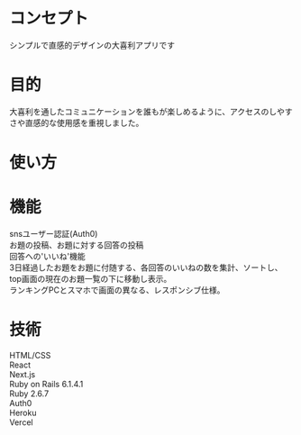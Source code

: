 # コンセプト
シンプルで直感的デザインの大喜利アプリです
# 目的
大喜利を通したコミュニケーションを誰もが楽しめるように、アクセスのしやすさや直感的な使用感を重視しました。
# 使い方
# 機能
snsユーザー認証(Auth0)  
お題の投稿、お題に対する回答の投稿  
回答への'いいね'機能  
3日経過したお題をお題に付随する、各回答のいいねの数を集計、ソートし、top画面の現在のお題一覧の下に移動し表示。  
ランキングPCとスマホで画面の異なる、レスポンシブ仕様。  
# 技術
HTML/CSS  
React  
Next.js  
Ruby on Rails 6.1.4.1  
Ruby 2.6.7  
Auth0  
Heroku  
Vercel  
